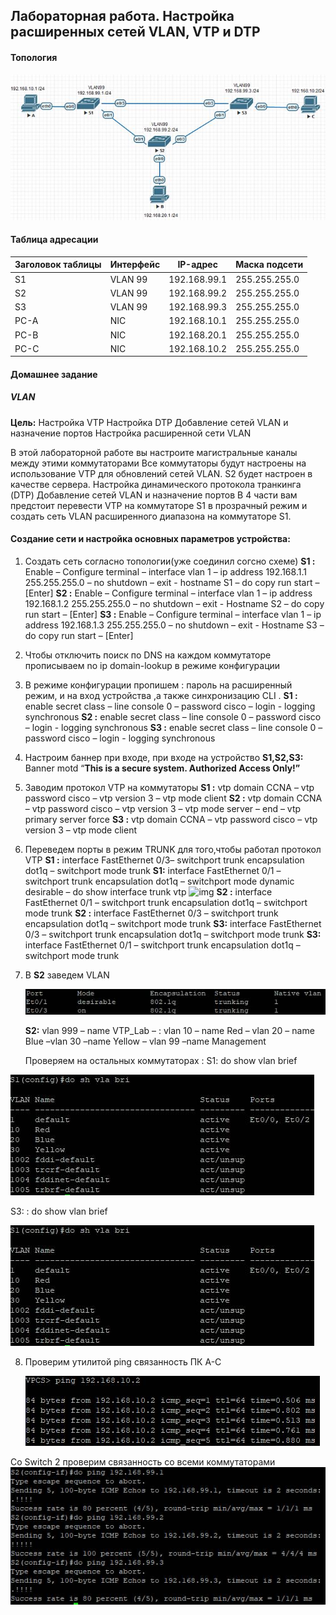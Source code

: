 ## Лабораторная работа. Настройка расширенных сетей VLAN, VTP и DTP

#### Топология

![img](img/1.jpg)

#### Таблица адресации

| Заголовок таблицы | Интерфейс | IP-адрес     | Маска подсети |
| ----------------- | --------- | ------------ | ------------- |
| S1                | VLAN 99   | 192.168.99.1 | 255.255.255.0 |
| S2                | VLAN 99   | 192.168.99.2 | 255.255.255.0 |
| S3                | VLAN 99   | 192.168.99.3 | 255.255.255.0 |
| PC-A              | NIC       | 192.168.10.1 | 255.255.255.0 |
| PC-B              | NIC       | 192.168.20.1 | 255.255.255.0 |
| PC-C              | NIC       | 192.168.10.2 | 255.255.255.0 |

 

#### **Домашнее задание**

##### VLAN

**Цель:** Настройка VTP Настройка DTP Добавление сетей VLAN и назначение портов Настройка расширенной сети VLAN 

В этой лабораторной работе вы настроите магистральные каналы между этими коммутаторами
 Все коммутаторы будут настроены на использование VTP для обновлений сетей VLAN. S2 будет настроен в качестве сервера. 
 Настройка динамического протокола транкинга (DTP)
 Добавление сетей VLAN и назначение портов
 В 4 части вам предстоит перевести VTP на коммутаторе S1 в прозрачный режим и создать сеть VLAN расширенного диапазона на коммутаторе S1.

#### Создание сети и настройка основных параметров устройства:

1.  Создать сеть согласно топологии(уже соединил согсно схеме)
**S1 :** Enable – Configure terminal – interface vlan 1 – ip address 192.168.1.1 255.255.255.0 – no shutdown – exit - hostname S1 – do copy run start – [Enter] 
    **S2 :** Enable – Configure terminal – interface vlan 1 – ip address 192.168.1.2 255.255.255.0 – no shutdown – exit -  Hostname S2 – do copy run start – [Enter]
    **S3 :** Enable – Configure terminal – interface vlan 1 – ip address 192.168.1.3 255.255.255.0 – no shutdown – exit - Hostname S3 – do copy run start – [Enter]

2.  Чтобы отключить поиск по DNS на каждом коммутаторе прописываем
    no ip domain-lookup в режиме конфигурации

3.  В режиме конфигурации пропишем : пароль на расширенный режим, и на вход устройства ,а также синхронизацию CLI . 
    **S1 :** enable secret class – line console 0 – password cisco – login - logging synchronous
     **S2 :** enable secret class – line console 0 – password cisco – login - logging synchronous 
     **S3 :** enable secret class – line console 0 – password cisco – login - logging synchronous

4.  Настроим баннер при входе, при входе на устройство 
    **S1,S2,S3:** Banner motd “**This is a secure system. Authorized Access Only!”**

5.  Заводим протокол VTP на коммутаторы
    **S1 :** vtp domain CCNA – vtp password cisco – vtp version 3 – vtp mode client 
    **S2 :** vtp domain CCNA – vtp password cisco – vtp version 3 – vtp mode server – end – vtp primary server force
    **S3 :** vtp domain CCNA – vtp password cisco – vtp version 3 – vtp mode client

6.  Переведем порты в режим TRUNK для того,чтобы работал протокол VTP
    **S1 :** interface  FastEthernet 0/3– switchport trunk encapsulation dot1q – switchport mode trunk
    **S1:** interface FastEthernet 0/1 – switchport trunk encapsulation dot1q – switchport mode dynamic desirable – do show interface trunk vtp
    ![img](C:\Users\Admin\Documents\GitHub\OTUS_Network\VLAN\img\2.jpg)
    **S2 :** interface FastEthernet 0/1 – switchport trunk encapsulation dot1q – switchport mode trunk
    **S2 :** interface FastEthernet 0/3 – switchport trunk encapsulation dot1q – switchport mode trunk
    **S3:** interface FastEthernet 0/3 – switchport trunk encapsulation dot1q – switchport mode trunk
    **S3:** interface FastEthernet 0/1 – switchport trunk encapsulation dot1q – switchport mode trunk

7.  В **S2** заведем VLAN


     ![img](img/2.jpg)


    **S2:** vlan 999 – name VTP_Lab – : vlan 10 – name Red – vlan 20 – name Blue –vlan 30 –name Yellow – vlan 99 –name Management  
    
    Проверяем на остальных коммутаторах :
    S1: do show vlan brief

   ![img](img/3.jpg) 

   S3: : do show vlan brief

   ![img](img/3.jpg)

8. Проверим утилитой  ping  связанность ПК A-C

   

   ![img](img/5.jpg)

   

 Со  Switch 2 проверим связанность со всеми коммутаторами
 ![img](img/6.jpg)





